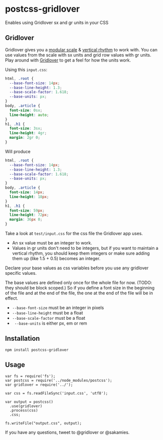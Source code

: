 # postcss-gridlover

Enables using Gridlover sx and gr units in your CSS

## Gridlover

Gridlover gives you a [modular scale](http://alistapart.com/article/more-meaningful-typography) & [vertical rhythm](https://24ways.org/2006/compose-to-a-vertical-rhythm) to work with. You can use values from the scale with sx units and grid row values with gr units. Play around with [Gridlover](http://gridlover.net/try) to get a feel for how the units work.

Using this ```input.css```:
```css
html, .root {
  --base-font-size: 14px;
  --base-line-height: 1.3;
  --base-scale-factor: 1.618;
  --base-units: px;
}
body, .article {
  font-size: 0sx;
  line-height: auto;
}
h1, .h1 {
  font-size: 3sx;
  line-height: 4gr;
  margin: 2gr 0;
}
```

Will produce
```css
html, .root {
  --base-font-size: 14px;
  --base-line-height: 1.3;
  --base-scale-factor: 1.618;
  --base-units: px;
}
body, .article {
  font-size: 14px;
  line-height: 18px;
}
h1, .h1 {
  font-size: 59px;
  line-height: 72px;
  margin: 36px 0;
}
```

Take a look at ```test/input.css``` for the css file the Gridlover app uses.

- An sx value must be an integer to work.
- Values in gr units don't need to be integers, but if you want to maintain a vertical rhythm, you should keep them integers or make sure adding them up (like 1.5 + 0.5) becomes an integer.

Declare your base values as css variables before you use any gridlover specific values.

The base values are defined only once for the whole file for now. (TODO: they should be block scoped.) So if you define a font size in the beginning of the file and at the end of the file, the one at the end of the file will be in effect.

- `--base-font-size` must be an integer in pixels
- `--base-line-height` must be a float
- `--base-scale-factor` must be a float
- ` --base-units` is either px, em or rem

## Installation

```
npm install postcss-gridlover
```

## Usage

```
var fs = require('fs');
var postcss = require('../node_modules/postcss');
var gridlover = require('../');

var css = fs.readFileSync('input.css', 'utf8');

var output = postcss()
  .use(gridlover)
  .process(css)
  .css;

fs.writeFile("output.css", output);
```

If you have any questions, tweet to @gridlover or @sakamies.
